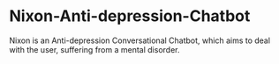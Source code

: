 # Nixon-Anti-depression-Chatbot
Nixon is an Anti-depression Conversational Chatbot, which aims to deal with the user, suffering from a mental disorder.
